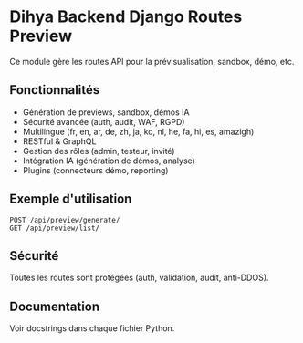 # Dihya Backend Django Routes Preview

Ce module gère les routes API pour la prévisualisation, sandbox, démo, etc.

## Fonctionnalités
- Génération de previews, sandbox, démos IA
- Sécurité avancée (auth, audit, WAF, RGPD)
- Multilingue (fr, en, ar, de, zh, ja, ko, nl, he, fa, hi, es, amazigh)
- RESTful & GraphQL
- Gestion des rôles (admin, testeur, invité)
- Intégration IA (génération de démos, analyse)
- Plugins (connecteurs démo, reporting)

## Exemple d'utilisation
```http
POST /api/preview/generate/
GET /api/preview/list/
```

## Sécurité
Toutes les routes sont protégées (auth, validation, audit, anti-DDOS).

## Documentation
Voir docstrings dans chaque fichier Python.
